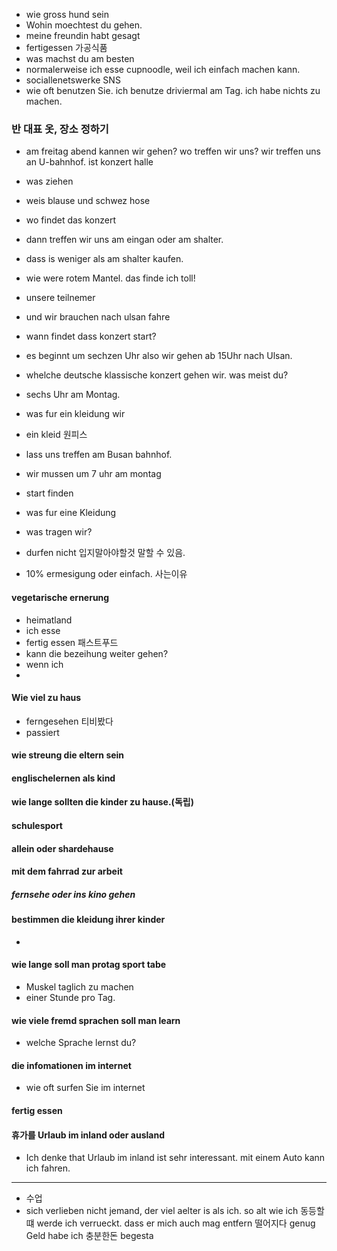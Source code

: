 - wie gross hund sein
- Wohin moechtest du gehen.
- meine freundin habt gesagt
- fertigessen 가공식품
- was machst du am besten 
- normalerweise ich esse cupnoodle, weil ich einfach machen kann.
- sociallenetswerke SNS
- wie oft benutzen Sie. ich benutze driviermal am Tag. ich habe nichts zu machen. 

### 반 대표 옷, 장소 정하기
- am freitag abend kannen wir gehen? wo treffen wir uns? wir treffen uns an U-bahnhof. ist konzert halle 
- was ziehen
- weis blause und schwez hose
- wo findet das konzert
- dann treffen wir uns am eingan oder am shalter.
- dass is weniger als am shalter kaufen.
- wie were rotem Mantel. das finde ich toll!
- unsere teilnemer 
- und wir brauchen nach ulsan fahre 
- wann findet dass konzert start?
- es beginnt um sechzen Uhr also wir gehen ab 15Uhr nach Ulsan.
- whelche deutsche klassische konzert gehen wir. was meist du?
- sechs Uhr am Montag.
- was fur ein kleidung wir 
- ein kleid 원피스 
- lass uns treffen am Busan bahnhof.
- wir mussen um 7 uhr am montag

- start finden
- was fur eine Kleidung
- was tragen wir?
- durfen nicht 입지말아야할것 말할 수 있음.
- 10% ermesigung oder einfach. 사는이유
#### vegetarische ernerung
- heimatland
- ich esse 
- fertig essen 패스트푸드
- kann die bezeihung weiter gehen?
- wenn ich 
-
#### Wie viel zu haus
- ferngesehen 티비봤다
- passiert
#### wie streung die eltern sein
#### englischelernen als kind
#### wie lange sollten die kinder zu hause.(독립)
#### schulesport
#### allein oder shardehause
#### mit dem fahrrad zur arbeit
##### fernsehe oder ins kino gehen
#### bestimmen die kleidung ihrer kinder
- 
#### wie lange soll man protag sport tabe

- Muskel taglich zu machen
- einer Stunde pro Tag.
#### wie viele fremd sprachen soll man learn
- welche Sprache lernst du? 
#### die infomationen im internet
- wie oft surfen Sie im internet
#### fertig essen
#### 휴가를 Urlaub im inland oder ausland
- Ich denke that Urlaub im inland ist sehr interessant. mit einem Auto kann ich fahren.



---
- 수업
- sich verlieben
nicht jemand, der viel aelter is als ich.
so alt wie ich 동등할떄
werde ich verrueckt.
dass er mich auch mag
entfern 떨어지다
genug Geld habe ich 충분한돈
begesta